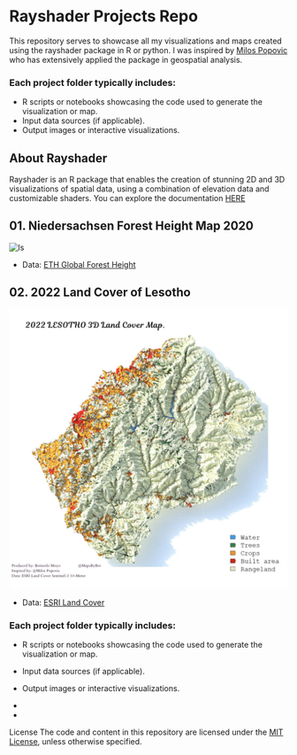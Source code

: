 # Rayshader Projects Repo 
This repository serves to showcase all my visualizations and maps created using the rayshader package in R or python. I was inspired by [Milos Popovic](https://github.com/milos-agathon) who has extensively applied the package in geospatial analysis. 
 ### Each project folder typically includes: 
* R scripts or notebooks showcasing the code used to generate the visualization or map.
* Input data sources (if applicable).
* Output images or interactive visualizations.
## About Rayshader
Rayshader is an R package that enables the creation of stunning 2D and 3D visualizations of spatial data, using a combination of elevation data and customizable shaders. You can explore the documentation [HERE](https://www.rayshader.com/)
 
## 01. Niedersachsen Forest Height Map 2020
![ls](https://github.com/BoineeloMoyo/Rayshader_Projects/blob/main/lower_saxony/niedersachsen-forest-height-2020.png)
- Data: [ETH Global Forest Height](https://gee-community-catalog.org/projects/canopy/)
  
## 02. 2022 Land Cover of Lesotho
![lulc](https://github.com/BoineeloMoyo/Rayshader_Projects/blob/main/Lesotho_LULC/lesotho_lulc.jpg)

- Data: [ESRI Land Cover](https://livingatlas.arcgis.com/landcover/)

### Each project folder typically includes: 

* R scripts or notebooks showcasing the code used to generate the visualization or map.
* Input data sources (if applicable). 
* Output images or interactive visualizations.

* 
* 
License
The code and content in this repository are licensed under the [MIT License](https://github.com/BoineeloMoyo/Rayshader_Projects/blob/main/LICENSE), unless otherwise specified. 
